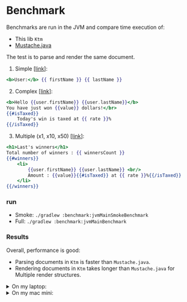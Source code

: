 # Benchmark

Benchmarks are run in the JVM and compare time execution of:

- This lib `Ktm`
- [Mustache.java](https://github.com/spullara/mustache.java)

The test is to parse and render the same document.

1. Simple [[link](src/commonMain/kotlin/net/orandja/ktm/benchmark/Simple.kt)]:

```handlebars
<b>User:</b> {{ firstName }} {{ lastName }}
```

2. Complex [[link](src/commonMain/kotlin/net/orandja/ktm/benchmark/Complex.kt)]:

```handlebars
<b>Hello {{user.firstName}} {{user.lastName}}</b>
You have just won {{value}} dollars!</br>
{{#isTaxed}}
    Today's win is taxed at {{ rate }}%
{{/isTaxed}}
```

3. Multiple (x1, x10,
   x50) [[link](src/commonMain/kotlin/net/orandja/ktm/benchmark/Multiple.kt)]:

```handlebars
<h1>Last's winners</h1>
Total number of winners : {{ winnersCount }}
{{#winners}}
    <li>
        {{user.firstName}} {{user.lastName}} <br/>
        Amount : {{value}}{{#isTaxed}} at {{ rate }}%{{/isTaxed}}
    </li>
{{/winners}}
```

### run

- Smoke: `./gradlew :benchmark:jvmMainSmokeBenchmark`
- Full: `./gradlew :benchmark:jvmMainBenchmark`

### Results

Overall, performance is good:

- Parsing documents in `Ktm` is faster than `Mustache.java`.
- Rendering documents in `Ktm` takes longer than `Mustache.java` for Multiple render
  structures.

<details>
<summary>On my laptop:</summary>

``` 
OS: Kubuntu 23.10 x86_64
Kernel: 6.5.0-15-generic
CPU: 13th Gen Intel i9-13900H (20) @ 5.200GHz
openjdk version "17.0.9" 2023-10-17
```


[View benchmark](https://jmh.morethan.io/?source=https://raw.githubusercontent.com/L-Briand/KTM/master/benchmark/benchmark/Laptop.json)

[raw json file](benchmark/Laptop.json)

</details>

<details>
<summary>On my mac mini:</summary>

``` 
Host: Mac mini 2023
CPU: M2
OS: macOS Sonoma Version 14.2.1
java version "21.0.1" 2023-10-17-LTS
```

[View benchmark](https://jmh.morethan.io/?source=https://raw.githubusercontent.com/L-Briand/KTM/master/benchmark/benchmark/MacMini.json)

[raw json file](benchmark/MacMini.json)

</details>
